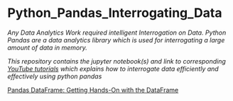# Python_Pandas_Interrogating_Data

_Any Data Analytics Work required intelligent Interrogation on Data.  Python Pandas are a data analytics library which is used for interrogating a large amount of data in memory._   

_This repository contains the jupyter notebook(s) and link to corresponding [YouTube tutorials](youtube.com/CodesBay) which explains how to interrogate data efficiently and effectively using python pandas_

[Pandas DataFrame: Getting Hands-On with the DataFrame](https://github.com/CodesBay/Python_Pandas_Interrogating_Data/tree/master/Pandas_DataFrame)
